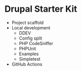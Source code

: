 # Drupal Starter Kit

* Project scaffold
* Local development
  - DDEV
  - Config split
  - PHP CodeSniffer
  - PHPUnit
  - Examples
  - Simpletest
* GitHub Actions
